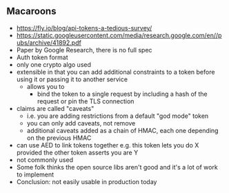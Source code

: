 ## Macaroons

* https://fly.io/blog/api-tokens-a-tedious-survey/
* https://static.googleusercontent.com/media/research.google.com/en//pubs/archive/41892.pdf
* Paper by Google Research, there is no full spec
* Auth token format
* only one crypto algo used
* extensible in that you can add additional constraints to a token before using it or passing it to another service
    * allows you to
        * bind the token to a single request by including a hash of the request or pin the TLS connection
* claims are called "caveats"
    * i.e. you are adding restrictions from a default "god mode" token
    * you can only add caveats, not remove
    * additional caveats added as a chain of HMAC, each one depending on the previous HMAC
* can use AED to link tokens together e.g. this token lets you do X provided the other token asserts you are Y
* not commonly used
* Some folk thinks the open source libs aren't good and it's a lot of work to implement
* Conclusion: not easily usable in production today
